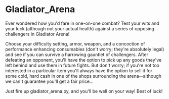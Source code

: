 # Gladiator_Arena

Ever wondered how you'd fare in one-on-one combat? Test your wits and your luck (although not your actual health) against a series of opposing challengers in Gladiator Arena!

Choose your difficulty setting, armor, weapon, and a concoction of performance enhancing consumables (don't worry; they're absolutely legal) and see if you can survive a harrowing gauntlet of challengers. After defeating an opponent, you'll have the option to pick up any goods they've left behind and use them in future fights. But don't worry; if you're not too interested in a particular item you'll always have the option to sell it for some cold, hard cash in one of the shops surrounding the arena--although we can't guarantee you'll get a fair price...

Just fire up gladiator_arena.py, and you'll be well on your way! Best of luck!
